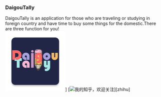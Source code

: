 ### DaigouTally
 DaigouTally is an application for those who are traveling or studying in foreign country and have time to buy some things for the domestic.There are three function for you!  
![](https://github.com/SWerllen/DaigouTally/blob/master/app/src/main/res/mipmap-xxxhdpi/ic_launcher.png "Click Here to See Demo")]
[![](/img/zhihu.png "我的知乎，欢迎关注")][zhihu]
